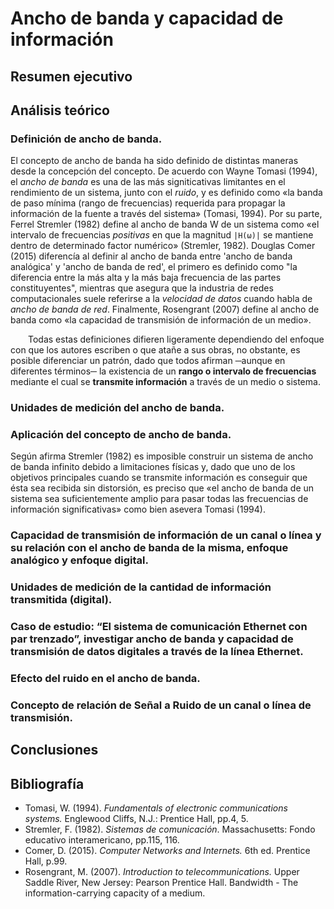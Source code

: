 # Ancho de banda y capacidad de información

## Resumen ejecutivo


## Análisis teórico

### Definición de ancho de banda.
El concepto de ancho de banda ha sido definido de distintas maneras desde la concepción del concepto. De acuerdo con Wayne Tomasi (1994), el *ancho de banda* es una de las más signiticativas limitantes en el rendimiento de un sistema, junto con el *ruido*, y es definido como «la banda de paso mínima (rango de frecuencias) requerida para propagar la información de la fuente a través del sistema» (Tomasi, 1994). Por su parte, Ferrel Stremler (1982) define al ancho de banda W de un sistema como «el intervalo de frecuencias *positivas* en que la magnitud `|H(ω)|` se mantiene dentro de determinado factor numérico» (Stremler, 1982). Douglas Comer (2015) diferencía al definir al ancho de banda entre 'ancho de banda analógica' y 'ancho de banda de red', el primero es definido como "la diferencia entre la más alta y la más baja frecuencia de las partes constituyentes", mientras que asegura que la industria de redes computacionales suele referirse a la *velocidad de datos* cuando habla de *ancho de banda de red*. Finalmente, Rosengrant (2007) define al ancho de banda como «la capacidad de transmisión de información de un medio».

&ensp;&ensp;&ensp;&ensp;Todas estas definiciones difieren ligeramente dependiendo del enfoque con que los autores escriben o que atañe a sus obras, no obstante, es posible diferenciar un patrón, dado que todos afirman ─aunque en diferentes términos─ la existencia de un **rango o intervalo de frecuencias** mediante el cual se **transmite información** a través de un medio o sistema.

### Unidades de medición del ancho de banda.


### Aplicación del concepto de ancho de banda.
Según afirma Stremler (1982) es imposible construir un sistema de ancho de banda infinito debido a limitaciones físicas y, dado que uno de los objetivos principales cuando se transmite información es conseguir que ésta sea recibida sin distorsión, es preciso que «el ancho de banda de un sistema sea suficientemente amplio para pasar todas las frecuencias de información significativas» como bien asevera Tomasi (1994). 

### Capacidad de transmisión de información de un canal o línea y su relación con el ancho de banda de la misma, enfoque analógico y enfoque digital.


### Unidades de medición de la cantidad de información transmitida (digital).


### Caso de estudio: “El sistema de comunicación Ethernet con par trenzado”, investigar ancho de banda  y capacidad de transmisión de datos digitales a través de la línea Ethernet.


### Efecto del ruido en el ancho de banda.


### Concepto de relación de Señal a Ruido de un canal o línea de transmisión.


## Conclusiones


## Bibliografía

- Tomasi, W. (1994). *Fundamentals of electronic communications systems.* Englewood Cliffs, N.J.: Prentice Hall, pp.4, 5.
- Stremler, F. (1982). *Sistemas de comunicación*. Massachusetts: Fondo educativo interamericano, pp.115, 116.
- Comer, D. (2015). *Computer Networks and Internets.* 6th ed. Prentice Hall, p.99.
- Rosengrant, M. (2007). *Introduction to telecommunications.* Upper Saddle River, New Jersey: Pearson Prentice Hall.
Bandwidth - The information-carrying capacity of a medium.
